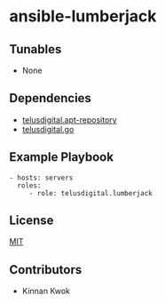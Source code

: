 # ansible-lumberjack



Tunables
--------
* None

Dependencies
------------
* [telusdigital.apt-repository](https://github.com/telusdigital/ansible-apt-repository/)
* [telusdigital.go](https://github.com/telusdigital/ansible-go/)

Example Playbook
----------------
    - hosts: servers
      roles:
         - role: telusdigital.lumberjack

License
-------
[MIT](https://tldrlegal.com/license/mit-license)

Contributors
------------
* Kinnan Kwok
